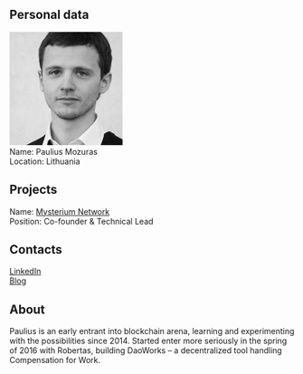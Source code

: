 ## Personal data
![paulius mozuras photo](photo/paulius_mozuras.jpg)  
Name:   Paulius Mozuras  
Location: Lithuania  
## Projects 
Name: [Mysterium Network](../projects/mysterium_network.md)  
Position: Co-founder & Technical Lead   
## Contacts
[LinkedIn](https://www.linkedin.com/in/paulius-mozuras-82b0027/)        
[Blog](https://medium.com/@pauliusm)
## About
Paulius is an early entrant into blockchain arena, learning and experimenting with the possibilities since 2014. Started enter more seriously in the spring of 2016 with Robertas, building DaoWorks – a decentralized tool handling Compensation for Work.
